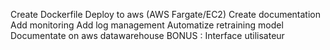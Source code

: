 Create Dockerfile 
Deploy to aws (AWS Fargate/EC2)
Create documentation
Add monitoring
Add log management
Automatize retraining model
Documentate on aws datawarehouse
BONUS : Interface utilisateur
